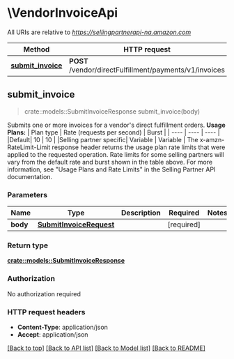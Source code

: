 # \VendorInvoiceApi

All URIs are relative to *https://sellingpartnerapi-na.amazon.com*

Method | HTTP request | Description
------------- | ------------- | -------------
[**submit_invoice**](VendorInvoiceApi.md#submit_invoice) | **POST** /vendor/directFulfillment/payments/v1/invoices | 



## submit_invoice

> crate::models::SubmitInvoiceResponse submit_invoice(body)


Submits one or more invoices for a vendor's direct fulfillment orders.  **Usage Plans:**  | Plan type | Rate (requests per second) | Burst | | ---- | ---- | ---- | |Default| 10 | 10 | |Selling partner specific| Variable | Variable |  The x-amzn-RateLimit-Limit response header returns the usage plan rate limits that were applied to the requested operation. Rate limits for some selling partners will vary from the default rate and burst shown in the table above. For more information, see \"Usage Plans and Rate Limits\" in the Selling Partner API documentation.

### Parameters


Name | Type | Description  | Required | Notes
------------- | ------------- | ------------- | ------------- | -------------
**body** | [**SubmitInvoiceRequest**](SubmitInvoiceRequest.md) |  | [required] |

### Return type

[**crate::models::SubmitInvoiceResponse**](SubmitInvoiceResponse.md)

### Authorization

No authorization required

### HTTP request headers

- **Content-Type**: application/json
- **Accept**: application/json

[[Back to top]](#) [[Back to API list]](../README.md#documentation-for-api-endpoints) [[Back to Model list]](../README.md#documentation-for-models) [[Back to README]](../README.md)

